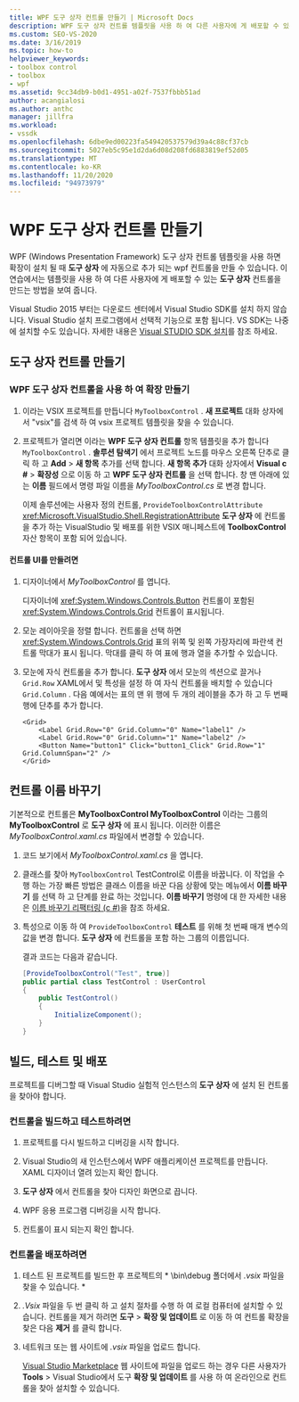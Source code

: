 ```yaml
---
title: WPF 도구 상자 컨트롤 만들기 | Microsoft Docs
description: WPF 도구 상자 컨트롤 템플릿을 사용 하 여 다른 사용자에 게 배포할 수 있는 도구 상자 컨트롤을 만드는 방법에 대해 알아봅니다.
ms.custom: SEO-VS-2020
ms.date: 3/16/2019
ms.topic: how-to
helpviewer_keywords:
- toolbox control
- toolbox
- wpf
ms.assetid: 9cc34db9-b0d1-4951-a02f-7537fbbb51ad
author: acangialosi
ms.author: anthc
manager: jillfra
ms.workload:
- vssdk
ms.openlocfilehash: 6dbe9ed00223fa549420537579d39a4c88cf37cb
ms.sourcegitcommit: 5027eb5c95e1d2da6d08d208fd6883819ef52d05
ms.translationtype: MT
ms.contentlocale: ko-KR
ms.lasthandoff: 11/20/2020
ms.locfileid: "94973979"
---
```

# <a name="create-a-wpf-toolbox-control"></a>WPF 도구 상자 컨트롤 만들기

WPF (Windows Presentation Framework) 도구 상자 컨트롤 템플릿을 사용 하면 확장이 설치 될 때 **도구 상자** 에 자동으로 추가 되는 wpf 컨트롤을 만들 수 있습니다. 이 연습에서는 템플릿을 사용 하 여 다른 사용자에 게 배포할 수 있는 **도구 상자** 컨트롤을 만드는 방법을 보여 줍니다.

Visual Studio 2015 부터는 다운로드 센터에서 Visual Studio SDK를 설치 하지 않습니다. Visual Studio 설치 프로그램에서 선택적 기능으로 포함 됩니다. VS SDK는 나중에 설치할 수도 있습니다. 자세한 내용은 [Visual STUDIO SDK 설치](../extensibility/installing-the-visual-studio-sdk.md)를 참조 하세요.

## <a name="create-the-toolbox-control"></a>도구 상자 컨트롤 만들기

### <a name="create-an-extension-with-a-wpf-toolbox-control"></a>WPF 도구 상자 컨트롤을 사용 하 여 확장 만들기

1. 이라는 VSIX 프로젝트를 만듭니다 `MyToolboxControl` . **새 프로젝트** 대화 상자에서 "vsix"를 검색 하 여 vsix 프로젝트 템플릿을 찾을 수 있습니다.

2. 프로젝트가 열리면 이라는 **WPF 도구 상자 컨트롤** 항목 템플릿을 추가 합니다 `MyToolboxControl` . **솔루션 탐색기** 에서 프로젝트 노드를 마우스 오른쪽 단추로 클릭 하 고 **Add**  >  **새 항목** 추가를 선택 합니다. **새 항목 추가** 대화 상자에서 **Visual c #**  >  **확장성** 으로 이동 하 고 **WPF 도구 상자 컨트롤** 을 선택 합니다. 창 맨 아래에 있는 **이름** 필드에서 명령 파일 이름을 *MyToolboxControl.cs* 로 변경 합니다.

    이제 솔루션에는 사용자 정의 컨트롤, `ProvideToolboxControlAttribute` <xref:Microsoft.VisualStudio.Shell.RegistrationAttribute> **도구 상자** 에 컨트롤을 추가 하는 VisualStudio 및 배포를 위한 VSIX 매니페스트에 **ToolboxControl** 자산 항목이 포함 되어 있습니다.

#### <a name="to-create-the-control-ui"></a>컨트롤 UI를 만들려면

1. 디자이너에서 *MyToolboxControl* 를 엽니다.

    디자이너에 <xref:System.Windows.Controls.Button> 컨트롤이 포함된 <xref:System.Windows.Controls.Grid> 컨트롤이 표시됩니다.

2. 모눈 레이아웃을 정렬 합니다. 컨트롤을 선택 하면 <xref:System.Windows.Controls.Grid> 표의 위쪽 및 왼쪽 가장자리에 파란색 컨트롤 막대가 표시 됩니다. 막대를 클릭 하 여 표에 행과 열을 추가할 수 있습니다.

3. 모눈에 자식 컨트롤을 추가 합니다. **도구 상자** 에서 모눈의 섹션으로 끌거나 `Grid.Row` XAML에서 및 특성을 설정 하 여 자식 컨트롤을 배치할 수 있습니다 `Grid.Column` . 다음 예에서는 표의 맨 위 행에 두 개의 레이블을 추가 하 고 두 번째 행에 단추를 추가 합니다.

    ```xaml
    <Grid>
        <Label Grid.Row="0" Grid.Column="0" Name="label1" />
        <Label Grid.Row="0" Grid.Column="1" Name="label2" />
        <Button Name="button1" Click="button1_Click" Grid.Row="1" Grid.ColumnSpan="2" />
    </Grid>
    ```

## <a name="renaming-the-control"></a>컨트롤 이름 바꾸기

 기본적으로 컨트롤은 **MyToolboxControl MyToolboxControl** 이라는 그룹의 **MyToolboxControl** 로 **도구 상자** 에 표시 됩니다. 이러한 이름은 *MyToolboxControl.xaml.cs* 파일에서 변경할 수 있습니다.

1. 코드 보기에서 *MyToolboxControl.xaml.cs* 을 엽니다.

2. 클래스를 찾아 `MyToolboxControl` TestControl로 이름을 바꿉니다. 이 작업을 수행 하는 가장 빠른 방법은 클래스 이름을 바꾼 다음 상황에 맞는 메뉴에서 **이름 바꾸기** 를 선택 하 고 단계를 완료 하는 것입니다. **이름 바꾸기** 명령에 대 한 자세한 내용은 [이름 바꾸기 리팩터링 (c #)](../ide/reference/rename.md)을 참조 하세요.

3. 특성으로 이동 하 여 `ProvideToolboxControl` **테스트** 를 위해 첫 번째 매개 변수의 값을 변경 합니다. **도구 상자** 에 컨트롤을 포함 하는 그룹의 이름입니다.

    결과 코드는 다음과 같습니다.

    ```csharp
    [ProvideToolboxControl("Test", true)]
    public partial class TestControl : UserControl
    {
        public TestControl()
        {
            InitializeComponent();
        }
    }
    ```

## <a name="build-test-and-deployment"></a>빌드, 테스트 및 배포

 프로젝트를 디버그할 때 Visual Studio 실험적 인스턴스의 **도구 상자** 에 설치 된 컨트롤을 찾아야 합니다.

### <a name="to-build-and-test-the-control"></a>컨트롤을 빌드하고 테스트하려면

1. 프로젝트를 다시 빌드하고 디버깅을 시작 합니다.

2. Visual Studio의 새 인스턴스에서 WPF 애플리케이션 프로젝트를 만듭니다. XAML 디자이너 열려 있는지 확인 합니다.

3. **도구 상자** 에서 컨트롤을 찾아 디자인 화면으로 끕니다.

4. WPF 응용 프로그램 디버깅을 시작 합니다.

5. 컨트롤이 표시 되는지 확인 합니다.

### <a name="to-deploy-the-control"></a>컨트롤을 배포하려면

1. 테스트 된 프로젝트를 빌드한 후 프로젝트의 * \bin\debug 폴더에서 *.vsix* 파일을 찾을 수 있습니다. \*

2. *.Vsix* 파일을 두 번 클릭 하 고 설치 절차를 수행 하 여 로컬 컴퓨터에 설치할 수 있습니다. 컨트롤을 제거 하려면 **도구**  >  **확장 및 업데이트** 로 이동 하 여 컨트롤 확장을 찾은 다음 **제거** 를 클릭 합니다.

3. 네트워크 또는 웹 사이트에 *.vsix* 파일을 업로드 합니다.

    [Visual Studio Marketplace](https://marketplace.visualstudio.com/) 웹 사이트에 파일을 업로드 하는 경우 다른 사용자가 **Tools**  >  Visual Studio에서 도구 **확장 및 업데이트** 를 사용 하 여 온라인으로 컨트롤을 찾아 설치할 수 있습니다.
